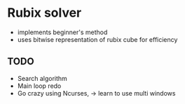 # Rubix solver 

- implements beginner's method 
- uses bitwise representation of rubix cube for efficiency


## TODO
- Search algorithm
- Main loop redo
- Go crazy using Ncurses, -> learn to use multi windows